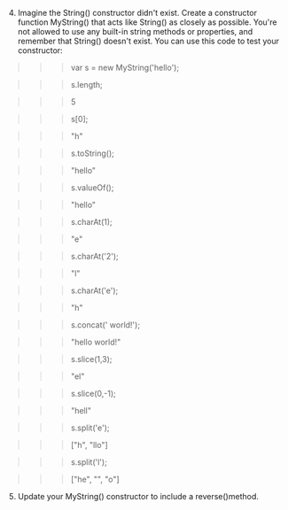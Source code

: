4. Imagine the String() constructor didn't exist. Create a constructor function MyString() that acts like String() as closely as possible. You're not allowed to use any built-in string methods or properties, and remember that String() doesn't exist. You can use this code to test your constructor:

> > > var s = new MyString('hello');

> > > s.length;

> > > 5

> > > s[0];

> > > "h"

> > > s.toString();

> > > "hello"

> > > s.valueOf();

> > > "hello"

> > > s.charAt(1);

> > > "e"

> > > s.charAt('2');

> > > "l"

> > > s.charAt('e');

> > > "h"

> > > s.concat(' world!');

> > > "hello world!"

> > > s.slice(1,3);

> > > "el"

> > > s.slice(0,-1);

> > > "hell"

> > > s.split('e');

> > > ["h", "llo"]

> > > s.split('l');

> > > ["he", "", "o"]

5. Update your MyString() constructor to include a reverse()method.
